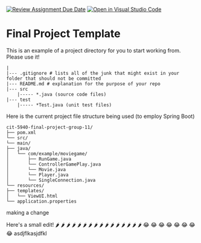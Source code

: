 [![Review Assignment Due Date](https://classroom.github.com/assets/deadline-readme-button-22041afd0340ce965d47ae6ef1cefeee28c7c493a6346c4f15d667ab976d596c.svg)](https://classroom.github.com/a/nK589Lr0)
[![Open in Visual Studio Code](https://classroom.github.com/assets/open-in-vscode-2e0aaae1b6195c2367325f4f02e2d04e9abb55f0b24a779b69b11b9e10269abc.svg)](https://classroom.github.com/online_ide?assignment_repo_id=18841718&assignment_repo_type=AssignmentRepo)

# Final Project Template

This is an example of a project directory for you to start working from. Please use it!

```text
|
|--- .gitignore # lists all of the junk that might exist in your folder that should not be committed
|--- README.md # explanation for the purpose of your repo
|--- src
    |----- *.java (source code files)
|--- test
    |----- *Test.java (unit test files)
```

Here is the current project file structure being used (to employ Spring Boot)
```text
cit-5940-final-project-group-11/
├── pom.xml
└── src/
└── main/
├── java/
│   └── com/example/moviegame/
│       ├── RunGame.java
│       └── ControllerGamePlay.java
│       └── Movie.java
│       └── Player.java
│       └── SingleConnection.java
└── resources/
├── templates/
│   └── ViewUI.html
└── application.properties

```
making a change

Here's a small edit!
🌶 🌶 🌶 🌶 🌶 🌶 🌶 🌶 🌶 🌶 🌶 🌶 🌶 🌶 🌶 🌶 
😂 😂 😂 😂 😂 😂 😂 😂 
asdjflkasjdfkl

